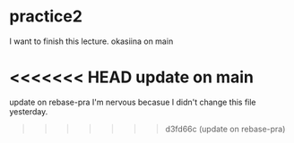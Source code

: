 # practice2

I want to finish this lecture.
okasiina on main

<<<<<<< HEAD
update on main 
=======
update on rebase-pra 
I'm nervous becasue I didn't change this file yesterday.
>>>>>>> d3fd66c (update on rebase-pra)

